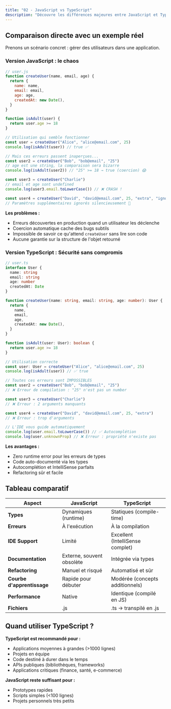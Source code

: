 ```yaml
---
title: "02 - JavaScript vs TypeScript"
description: "Découvre les différences majeures entre JavaScript et TypeScript, leurs avantages respectifs et pourquoi passer de l’un à l’autre."
---
```


## Comparaison directe avec un exemple réel

Prenons un scénario concret : gérer des utilisateurs dans une application.

### Version JavaScript : le chaos

```javascript
// user.js
function createUser(name, email, age) {
  return {
    name: name,
    email: email,
    age: age,
    createdAt: new Date(),
  }
}

function isAdult(user) {
  return user.age >= 18
}

// Utilisation qui semble fonctionner
const user = createUser("Alice", "alice@email.com", 25)
console.log(isAdult(user)) // true ✅

// Mais ces erreurs passent inaperçues...
const user2 = createUser("Bob", "bob@email", "25")
// age est une string, la comparaison sera bizarre
console.log(isAdult(user2)) // "25" >= 18 → true (coercion) 😱

const user3 = createUser("Charlie")
// email et age sont undefined
console.log(user3.email.toLowerCase()) // ❌ CRASH !

const user4 = createUser("David", "david@email.com", 25, "extra", "ignored")
// Paramètres supplémentaires ignorés silencieusement 🤷
```

**Les problèmes :**

- Erreurs découvertes en production quand un utilisateur les déclenche
- Coercion automatique cache des bugs subtils
- Impossible de savoir ce qu'attend `createUser` sans lire son code
- Aucune garantie sur la structure de l'objet retourné

### Version TypeScript : Sécurité sans compromis

```typescript
// user.ts
interface User {
  name: string
  email: string
  age: number
  createdAt: Date
}

function createUser(name: string, email: string, age: number): User {
  return {
    name,
    email,
    age,
    createdAt: new Date(),
  }
}

function isAdult(user: User): boolean {
  return user.age >= 18
}

// Utilisation correcte
const user: User = createUser("Alice", "alice@email.com", 25)
console.log(isAdult(user)) // ✅ true

// Toutes ces erreurs sont IMPOSSIBLES
const user2 = createUser("Bob", "bob@email", "25")
// ❌ Erreur de compilation : "25" n'est pas un number

const user3 = createUser("Charlie")
// ❌ Erreur : 2 arguments manquants

const user4 = createUser("David", "david@email.com", 25, "extra")
// ❌ Erreur : trop d'arguments

// L'IDE vous guide automatiquement
console.log(user.email.toLowerCase()) // ✅ Autocomplétion
console.log(user.unknownProp) // ❌ Erreur : propriété n'existe pas
```

**Les avantages :**

- Zero runtime error pour les erreurs de types
- Code auto-documenté via les types
- Autocomplétion et IntelliSense parfaits
- Refactoring sûr et facile

## Tableau comparatif

| Aspect                     | JavaScript                | TypeScript                       |
| -------------------------- | ------------------------- | -------------------------------- |
| **Types**                  | Dynamiques (runtime)      | Statiques (compile-time)         |
| **Erreurs**                | À l'exécution             | À la compilation                 |
| **IDE Support**            | Limité                    | Excellent (IntelliSense complet) |
| **Documentation**          | Externe, souvent obsolète | Intégrée via types               |
| **Refactoring**            | Manuel et risqué          | Automatisé et sûr                |
| **Courbe d'apprentissage** | Rapide pour débuter       | Modérée (concepts additionnels)  |
| **Performance**            | Native                    | Identique (compilé en JS)        |
| **Fichiers**               | .js                       | .ts → transpilé en .js           |

## Quand utiliser TypeScript ?

**TypeScript est recommandé pour :**

- Applications moyennes à grandes (>1000 lignes)
- Projets en équipe
- Code destiné à durer dans le temps
- APIs publiques (bibliothèques, frameworks)
- Applications critiques (finance, santé, e-commerce)

**JavaScript reste suffisant pour :**

- Prototypes rapides
- Scripts simples (<100 lignes)
- Projets personnels très petits
